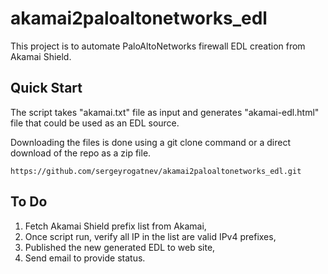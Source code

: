 # akamai2paloaltonetworks_edl

This project is to automate PaloAltoNetworks firewall EDL creation from Akamai Shield. 

## Quick Start

The script takes "akamai.txt" file as input and generates "akamai-edl.html" file that could be used as an EDL source.

Downloading the files is done using a git clone command or a direct download of the repo as a zip file.

```
https://github.com/sergeyrogatnev/akamai2paloaltonetworks_edl.git
```

## To Do

1. Fetch Akamai Shield prefix list from Akamai,
2. Once script run, verify all IP in the list are valid IPv4 prefixes,
3. Published the new generated EDL to web site,
4. Send email to provide status.
